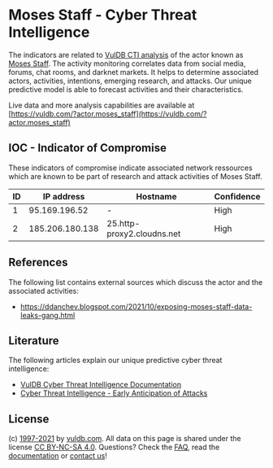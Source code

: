 # Moses Staff - Cyber Threat Intelligence

The indicators are related to [VulDB CTI analysis](https://vuldb.com/?kb.cti) of the actor known as [Moses Staff](https://vuldb.com/?actor.moses_staff). The activity monitoring correlates data from social media, forums, chat rooms, and darknet markets. It helps to determine associated actors, activities, intentions, emerging research, and attacks. Our unique predictive model is able to forecast activities and their characteristics.

Live data and more analysis capabilities are available at [https://vuldb.com/?actor.moses_staff](https://vuldb.com/?actor.moses_staff)

## IOC - Indicator of Compromise

These indicators of compromise indicate associated network ressources which are known to be part of research and attack activities of Moses Staff.

ID | IP address | Hostname | Confidence
-- | ---------- | -------- | ----------
1 | 95.169.196.52 | - | High
2 | 185.206.180.138 | 25.http-proxy2.cloudns.net | High

## References

The following list contains external sources which discuss the actor and the associated activities:

* https://ddanchev.blogspot.com/2021/10/exposing-moses-staff-data-leaks-gang.html

## Literature

The following articles explain our unique predictive cyber threat intelligence:

* [VulDB Cyber Threat Intelligence Documentation](https://vuldb.com/?kb.cti)
* [Cyber Threat Intelligence - Early Anticipation of Attacks](https://www.scip.ch/en/?labs.20201022)

## License

(c) [1997-2021](https://vuldb.com/?kb.changelog) by [vuldb.com](https://vuldb.com/?kb.about). All data on this page is shared under the license [CC BY-NC-SA 4.0](https://creativecommons.org/licenses/by-nc-sa/4.0/). Questions? Check the [FAQ](https://vuldb.com/?kb.faq), read the [documentation](https://vuldb.com/?kb) or [contact us](https://vuldb.com/?contact)!
